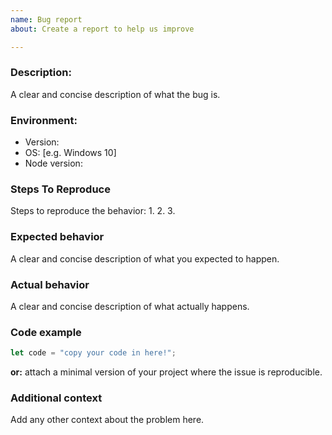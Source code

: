 ```yaml
---
name: Bug report
about: Create a report to help us improve

---
```

### Description:
A clear and concise description of what the bug is. 

### Environment:
- Version:
- OS: [e.g. Windows 10]
- Node version: 

### Steps To Reproduce
Steps to reproduce the behavior:
1. 
2. 
3. 

### Expected behavior
A clear and concise description of what you expected to happen.

### Actual behavior
A clear and concise description of what actually happens.

### Code example
```javascript
let code = "copy your code in here!";
```
 **or:** attach a minimal version of your project where the issue is reproducible.

### Additional context
Add any other context about the problem here.
